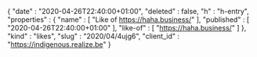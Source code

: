 {
  "date" : "2020-04-26T22:40:00+01:00",
  "deleted" : false,
  "h" : "h-entry",
  "properties" : {
    "name" : [ "Like of https://haha.business/" ],
    "published" : [ "2020-04-26T22:40:00+01:00" ],
    "like-of" : [ "https://haha.business/" ]
  },
  "kind" : "likes",
  "slug" : "2020/04/4ujg6",
  "client_id" : "https://indigenous.realize.be"
}

